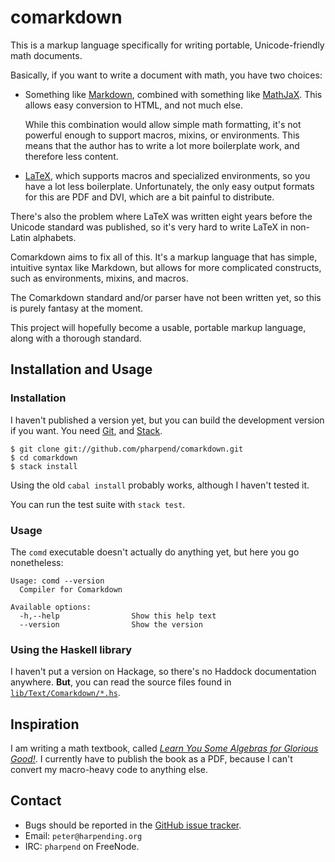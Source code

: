 # comarkdown

This is a markup language specifically for writing portable,
Unicode-friendly math documents.

Basically, if you want to write a document with math, you have two
choices:

* Something like [Markdown][1], combined with something like
  [MathJaX][2]. This allows easy conversion to HTML, and not much
  else. 

  While this combination would allow simple math formatting, it's not
  powerful enough to support macros, mixins, or environments. This means
  that the author has to write a lot more boilerplate work, and
  therefore less content.

* [LaTeX][3], which supports macros and specialized environments, so you
  have a lot less boilerplate. Unfortunately, the only easy output
  formats for this are PDF and DVI, which are a bit painful to
  distribute.

There's also the problem where LaTeX was written eight years before the
Unicode standard was published, so it's very hard to write LaTeX in
non-Latin alphabets.

Comarkdown aims to fix all of this. It's a markup language that has simple,
intuitive syntax like Markdown, but allows for more complicated
constructs, such as environments, mixins, and macros.

The Comarkdown standard and/or parser have not been written yet, so this is
purely fantasy at the moment.

This project will hopefully become a usable, portable markup language,
along with a thorough standard.

## Installation and Usage

### Installation

I haven't published a version yet, but you can build the development
version if you want. You need [Git][6], and [Stack][8].

    $ git clone git://github.com/pharpend/comarkdown.git
    $ cd comarkdown
    $ stack install

Using the old `cabal install` probably works, although I haven't tested
it.

You can run the test suite with `stack test`.

### Usage

The `comd` executable doesn't actually do anything yet, but here you go
nonetheless:

```
Usage: comd --version
  Compiler for Comarkdown

Available options:
  -h,--help                Show this help text
  --version                Show the version
```

### Using the Haskell library

I haven't put a version on Hackage, so there's no Haddock documentation
anywhere. **But**, you can read the source files found in
[`lib/Text/Comarkdown/*.hs`](lib/Text/Comarkdown/).

## Inspiration

I am writing a math textbook, called
[*Learn You Some Algebras for Glorious Good!*][4]. I currently have to
publish the book as a PDF, because I can't convert my macro-heavy code
to anything else.

## Contact

* Bugs should be reported in the [GitHub issue tracker][5].
* Email: `peter@harpending.org`
* IRC: `pharpend` on FreeNode.

[1]: http://pandoc.org/demo/example9/pandocs-markdown.html
[2]: http://www.mathjax.org/
[3]: http://www.latex-project.org/
[4]: http://www.learnyou.org/
[5]: https://github.com/pharpend/comarkdown/issues
[6]: https://git-scm.com/book/en/v2/Getting-Started-Installing-Git
[7]: https://github.com/bitemyapp/learnhaskell/blob/master/install.md
[8]: https://github.com/commercialhaskell/stack/wiki/Downloads
